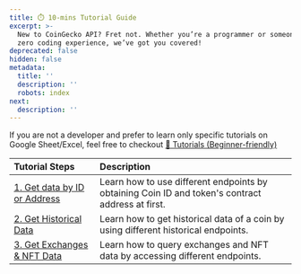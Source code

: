 ```yaml
---
title: ⏱️ 10-mins Tutorial Guide
excerpt: >-
  New to CoinGecko API? Fret not. Whether you’re a programmer or someone with
  zero coding experience, we’ve got you covered!
deprecated: false
hidden: false
metadata:
  title: ''
  description: ''
  robots: index
next:
  description: ''
---
```

If you are not a developer and prefer to learn only specific tutorials on Google Sheet/Excel, feel free to checkout [👶 Tutorials (Beginner-friendly)](/docs/tutorials-beginner-friendly)

| Tutorial Steps                                                    | Description                                                                                      |
| :---------------------------------------------------------------- | :----------------------------------------------------------------------------------------------- |
| [1. Get data by ID or Address](/docs/1-get-data-by-id-or-address) | Learn how to use different endpoints by obtaining Coin ID and token's contract address at first. |
| [2. Get Historical Data](/docs/2-get-historical-data)             | Learn how to get historical data of a coin by using different historical endpoints.              |
| [3. Get Exchanges & NFT Data](/docs/3-get-exchanges-nft-data)     | Learn how to query exchanges and NFT data by accessing different endpoints.                      |